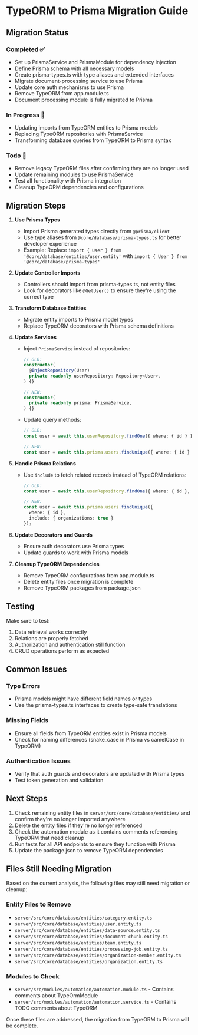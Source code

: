 # TypeORM to Prisma Migration Guide

## Migration Status

### Completed ✅
- Set up PrismaService and PrismaModule for dependency injection
- Define Prisma schema with all necessary models
- Create prisma-types.ts with type aliases and extended interfaces
- Migrate document-processing service to use Prisma
- Update core auth mechanisms to use Prisma
- Remove TypeORM from app.module.ts
- Document processing module is fully migrated to Prisma

### In Progress 🔄
- Updating imports from TypeORM entities to Prisma models
- Replacing TypeORM repositories with PrismaService
- Transforming database queries from TypeORM to Prisma syntax

### Todo 📝
- Remove legacy TypeORM files after confirming they are no longer used
- Update remaining modules to use PrismaService
- Test all functionality with Prisma integration
- Cleanup TypeORM dependencies and configurations

## Migration Steps

1. **Use Prisma Types**
   - Import Prisma generated types directly from `@prisma/client`
   - Use type aliases from `@core/database/prisma-types.ts` for better developer experience
   - Example: Replace `import { User } from '@core/database/entities/user.entity'` with `import { User } from '@core/database/prisma-types'`

2. **Update Controller Imports**
   - Controllers should import from prisma-types.ts, not entity files
   - Look for decorators like `@GetUser()` to ensure they're using the correct type

3. **Transform Database Entities**
   - Migrate entity imports to Prisma model types
   - Replace TypeORM decorators with Prisma schema definitions

4. **Update Services**
   - Inject `PrismaService` instead of repositories:
     ```typescript
     // OLD:
     constructor(
       @InjectRepository(User)
       private readonly userRepository: Repository<User>,
     ) {}

     // NEW:
     constructor(
       private readonly prisma: PrismaService,
     ) {}
     ```

   - Update query methods:
     ```typescript  
     // OLD:
     const user = await this.userRepository.findOne({ where: { id } });

     // NEW:
     const user = await this.prisma.users.findUnique({ where: { id } });
     ```

5. **Handle Prisma Relations**
   - Use `include` to fetch related records instead of TypeORM relations:
     ```typescript
     // OLD:
     const user = await this.userRepository.findOne({ where: { id }, relations: ['organizations'] });

     // NEW:
     const user = await this.prisma.users.findUnique({ 
       where: { id }, 
       include: { organizations: true } 
     });
     ```

6. **Update Decorators and Guards**
   - Ensure auth decorators use Prisma types
   - Update guards to work with Prisma models

7. **Cleanup TypeORM Dependencies**
   - Remove TypeORM configurations from app.module.ts
   - Delete entity files once migration is complete
   - Remove TypeORM packages from package.json

## Testing

Make sure to test:
1. Data retrieval works correctly
2. Relations are properly fetched
3. Authorization and authentication still function
4. CRUD operations perform as expected

## Common Issues

### Type Errors
- Prisma models might have different field names or types
- Use the prisma-types.ts interfaces to create type-safe translations

### Missing Fields
- Ensure all fields from TypeORM entities exist in Prisma models
- Check for naming differences (snake_case in Prisma vs camelCase in TypeORM)

### Authentication Issues
- Verify that auth guards and decorators are updated with Prisma types
- Test token generation and validation

## Next Steps

1. Check remaining entity files in `server/src/core/database/entities/` and confirm they're no longer imported anywhere
2. Delete the entity files if they're no longer referenced
3. Check the automation module as it contains comments referencing TypeORM that need cleanup
4. Run tests for all API endpoints to ensure they function with Prisma
5. Update the package.json to remove TypeORM dependencies

## Files Still Needing Migration

Based on the current analysis, the following files may still need migration or cleanup:

### Entity Files to Remove
- `server/src/core/database/entities/category.entity.ts`
- `server/src/core/database/entities/user.entity.ts`
- `server/src/core/database/entities/data-source.entity.ts`
- `server/src/core/database/entities/document-chunk.entity.ts`
- `server/src/core/database/entities/team.entity.ts`
- `server/src/core/database/entities/processing-job.entity.ts`
- `server/src/core/database/entities/organization-member.entity.ts`
- `server/src/core/database/entities/organization.entity.ts`

### Modules to Check
- `server/src/modules/automation/automation.module.ts` - Contains comments about TypeOrmModule
- `server/src/modules/automation/automation.service.ts` - Contains TODO comments about TypeORM

Once these files are addressed, the migration from TypeORM to Prisma will be complete. 